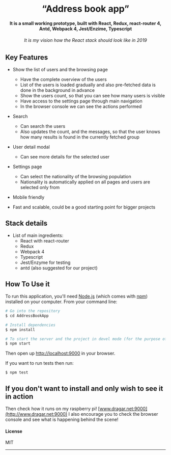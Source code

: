 
<h1 align="center">
  “Address book app”
</h1>

<h4 align="center">It is a small working prototype, built with React, Redux, react-router 4, Antd, Webpack 4, Jest/Enzime, Typescript</h4>
<h6 align="center">It is my vision how the React stack should look like in 2019</h6>

## Key Features

* Show the list of users and the browsing page
    - Have the complete overview of the users
    - List of the users is loaded gradually and also pre-fetched data is done in the background in advance
    - Show the users count, so that you can see how many users is visible
    - Have access to the settings page through main navigation
    - In the browser console we can see the actions performed
  
* Search
    - Can search the users
    - Also updates the count, and the messages, so that the user knows how many results is found in the
      currently fetched group
  
* User detail modal
    - Can see more details for the selected user

* Settings page
    - Can select the nationality of the browsing population
    - Nationality is automatically applied on all pages and users are selected only from
  
* Mobile friendly

* Fast and scalable, could be a good starting point for bigger projects


## Stack details

* List of main ingredients:
    - React with react-router
    - Redux
    - Webpack 4
    - Typescript
    - Jest/Enzyme for testing
    - antd (also suggested for our project)


## How To Use it

To run this application, you'll need [Node.js](https://nodejs.org/en/download/) (which comes with [npm](http://npmjs.com)) installed on your computer. From your command line:

```bash
# Go into the repository
$ cd AddressBookApp

# Install dependencies
$ npm install

# To start the server and the project in devel mode (for the purpose of this test, I only included dev environment)
$ npm start

```

Then open up [http://localhost:9000](http://localhost:9000) in your browser.

If you want to run tests then run:
```bash
$ npm test
```

## If you don't want to install and only wish to see it in action

Then check how it runs on my raspberry pi! [www.dragar.net:9000](http://www.dragar.net:9000)
I also encourage you to check the browser console and see what is happening behind the scene!


#### License

MIT

---

